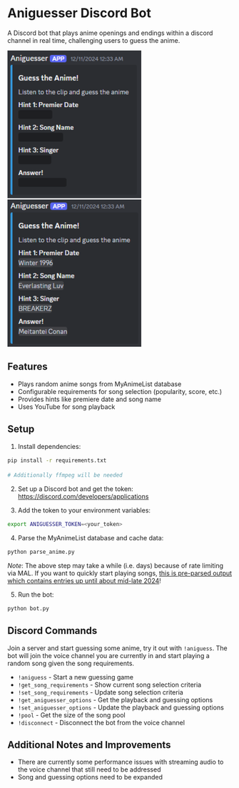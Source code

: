 # Aniguesser Discord Bot

A Discord bot that plays anime openings and endings within a discord channel in real time, challenging users to guess the anime.

<img src="assets/aniguess_start.png" alt="Starting Embed" width=300>


<img src="assets/aniguess_end.png" alt="Ending Embed" width=300>

## Features

- Plays random anime songs from MyAnimeList database
- Configurable requirements for song selection (popularity, score, etc.)
- Provides hints like premiere date and song name
- Uses YouTube for song playback

## Setup

1. Install dependencies:

```bash
pip install -r requirements.txt

# Additionally ffmpeg will be needed
```


2. Set up a Discord bot and get the token: https://discord.com/developers/applications

3. Add the token to your environment variables:

```bash
export ANIGUESSER_TOKEN=<your_token>
```

4. Parse the MyAnimeList database and cache data:

```bash
python parse_anime.py
```

*Note*: The above step may take a while (i.e. days) because of rate limiting via MAL. If you want to quickly start playing songs, [this is pre-parsed output which contains entries up until about mid-late 2024](https://drive.google.com/file/d/1hJ6RfZP5wrxuKmmyRdxXN8rjUyaLnSf2/view?usp=sharing)!

5. Run the bot:

```bash
python bot.py
```

## Discord Commands

Join a server and start guessing some anime, try it out with `!aniguess`. The bot will join the voice channel you are currently in and start playing a random song given the song requirements.

- `!aniguess` - Start a new guessing game
- `!get_song_requirements` - Show current song selection criteria
- `!set_song_requirements` - Update song selection criteria
- `!get_aniguesser_options` - Get the playback and guessing options
- `!set_aniguesser_options` - Update the playback and guessing options
- `!pool` - Get the size of the song pool
- `!disconnect` - Disconnect the bot from the voice channel

## Additional Notes and Improvements

- There are currently some performance issues with streaming audio to the voice channel that still need to be addressed
- Song and guessing options need to be expanded
